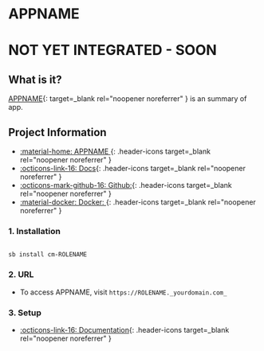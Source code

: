 # APPNAME

# **NOT YET INTEGRATED - SOON**

## What is it?

[APPNAME](APPHOMEPAGE){: target=_blank rel="noopener noreferrer" } is an summary of app.

## Project Information

- [:material-home: APPNAME ](APPHOMEPAGE){: .header-icons target=_blank rel="noopener noreferrer" }
- [:octicons-link-16: Docs](DOCSLINK){: .header-icons target=_blank rel="noopener noreferrer" }
- [:octicons-mark-github-16: Github:](GITHUBLINK){: .header-icons target=_blank rel="noopener noreferrer" }
- [:material-docker: Docker: ](DOCKERLINK){: .header-icons target=_blank rel="noopener noreferrer" }

### 1. Installation

``` shell

sb install cm-ROLENAME

```

### 2. URL

- To access APPNAME, visit `https://ROLENAME._yourdomain.com_`

### 3. Setup

- [:octicons-link-16: Documentation](DOCSLINK){: .header-icons target=_blank rel="noopener noreferrer" }
